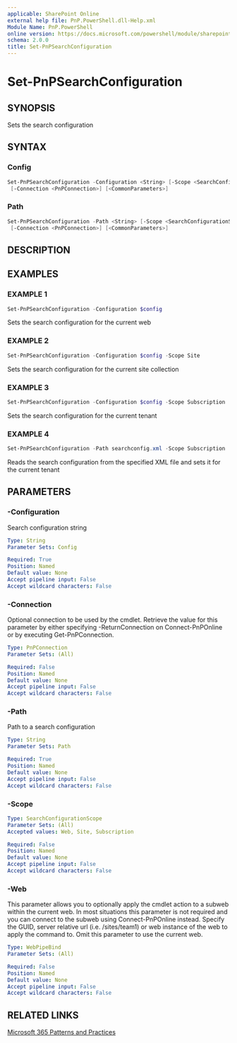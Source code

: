 ```yaml
---
applicable: SharePoint Online
external help file: PnP.PowerShell.dll-Help.xml
Module Name: PnP.PowerShell
online version: https://docs.microsoft.com/powershell/module/sharepoint-pnp/set-pnpsearchconfiguration
schema: 2.0.0
title: Set-PnPSearchConfiguration
---
```


# Set-PnPSearchConfiguration

## SYNOPSIS
Sets the search configuration

## SYNTAX

### Config
```powershell
Set-PnPSearchConfiguration -Configuration <String> [-Scope <SearchConfigurationScope>] [-Web <WebPipeBind>]
 [-Connection <PnPConnection>] [<CommonParameters>]
```

### Path
```powershell
Set-PnPSearchConfiguration -Path <String> [-Scope <SearchConfigurationScope>] [-Web <WebPipeBind>]
 [-Connection <PnPConnection>] [<CommonParameters>]
```

## DESCRIPTION

## EXAMPLES

### EXAMPLE 1
```powershell
Set-PnPSearchConfiguration -Configuration $config
```

Sets the search configuration for the current web

### EXAMPLE 2
```powershell
Set-PnPSearchConfiguration -Configuration $config -Scope Site
```

Sets the search configuration for the current site collection

### EXAMPLE 3
```powershell
Set-PnPSearchConfiguration -Configuration $config -Scope Subscription
```

Sets the search configuration for the current tenant

### EXAMPLE 4
```powershell
Set-PnPSearchConfiguration -Path searchconfig.xml -Scope Subscription
```

Reads the search configuration from the specified XML file and sets it for the current tenant

## PARAMETERS

### -Configuration
Search configuration string

```yaml
Type: String
Parameter Sets: Config

Required: True
Position: Named
Default value: None
Accept pipeline input: False
Accept wildcard characters: False
```

### -Connection
Optional connection to be used by the cmdlet. Retrieve the value for this parameter by either specifying -ReturnConnection on Connect-PnPOnline or by executing Get-PnPConnection.

```yaml
Type: PnPConnection
Parameter Sets: (All)

Required: False
Position: Named
Default value: None
Accept pipeline input: False
Accept wildcard characters: False
```

### -Path
Path to a search configuration

```yaml
Type: String
Parameter Sets: Path

Required: True
Position: Named
Default value: None
Accept pipeline input: False
Accept wildcard characters: False
```

### -Scope

```yaml
Type: SearchConfigurationScope
Parameter Sets: (All)
Accepted values: Web, Site, Subscription

Required: False
Position: Named
Default value: None
Accept pipeline input: False
Accept wildcard characters: False
```

### -Web
This parameter allows you to optionally apply the cmdlet action to a subweb within the current web. In most situations this parameter is not required and you can connect to the subweb using Connect-PnPOnline instead. Specify the GUID, server relative url (i.e. /sites/team1) or web instance of the web to apply the command to. Omit this parameter to use the current web.

```yaml
Type: WebPipeBind
Parameter Sets: (All)

Required: False
Position: Named
Default value: None
Accept pipeline input: False
Accept wildcard characters: False
```

## RELATED LINKS

[Microsoft 365 Patterns and Practices](https://aka.ms/m365pnp)